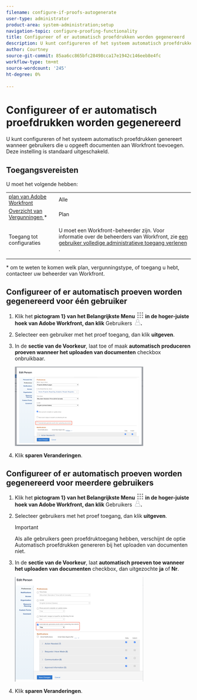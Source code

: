 ```yaml
---
filename: configure-if-proofs-autogenerate
user-type: administrator
product-area: system-administration;setup
navigation-topic: configure-proofing-functionality
title: Configureer of er automatisch proefdrukken worden gegenereerd
description: U kunt configureren of het systeem automatisch proefdrukken genereert wanneer gebruikers die u opgeeft documenten aan Workfront toevoegen. Deze instelling is standaard uitgeschakeld.
author: Courtney
source-git-commit: 85aa6cc865bfc28498cca17e1942c146eeb8e4fc
workflow-type: tm+mt
source-wordcount: '245'
ht-degree: 0%

---
```



# Configureer of er automatisch proefdrukken worden gegenereerd

U kunt configureren of het systeem automatisch proefdrukken genereert wanneer gebruikers die u opgeeft documenten aan Workfront toevoegen. Deze instelling is standaard uitgeschakeld.

## Toegangsvereisten

U moet het volgende hebben:

<table style="table-layout:auto"> 
 <col> 
 <col> 
 <tbody> 
  <tr> 
   <td role="rowheader"><a href="https://www.workfront.com/plans" target="_blank"> plan van Adobe Workfront </a> </td> 
   <td>Alle</td> 
  </tr> 
  <tr> 
   <td role="rowheader"><a href="../../../administration-and-setup/add-users/access-levels-and-object-permissions/wf-licenses.md" class="MCXref xref"> Overzicht van Vergunningen </a>*</td> 
   <td>Plan</td> 
  </tr> 
  <tr> 
   <td role="rowheader">Toegang tot configuraties</td> 
   <td> <p>U moet een Workfront-beheerder zijn. Voor informatie over de beheerders van Workfront, zie <a href="../../../administration-and-setup/add-users/configure-and-grant-access/grant-a-user-full-administrative-access.md" class="MCXref xref"> een gebruiker volledige administratieve toegang verlenen </a>.</p> </td> 
  </tr> 
 </tbody> 
</table>

&#42; om te weten te komen welk plan, vergunningstype, of toegang u hebt, contacteer uw beheerder van Workfront.

## Configureer of er automatisch proeven worden gegenereerd voor één gebruiker

1. Klik het **pictogram 1} van het Belangrijkste Menu ![ Belangrijkste menupictogram ](assets/main-menu-icon.png) in de hoger-juiste hoek van Adobe Workfront, dan klik** Gebruikers **![ Gebruikers ](assets/users-icon-in-main-menu.png).**
1. Selecteer een gebruiker met het proef toegang, dan klik **uitgeven**.
1. In de **sectie van de Voorkeur**, laat toe of maak **automatisch produceren proeven wanneer het uploaden van documenten** checkbox onbruikbaar.

   ![ autogenerate proefdrukken ](assets/autogenerate-proofs-350x216.png)

1. Klik **sparen Veranderingen**.

## Configureer of er automatisch proeven worden gegenereerd voor meerdere gebruikers

1. Klik het **pictogram 1} van het Belangrijkste Menu ![ Belangrijkste menupictogram ](assets/main-menu-icon.png) in de hoger-juiste hoek van Adobe Workfront, dan klik** Gebruikers **![ pictogram van Gebruikers ](assets/users-icon-in-main-menu.png).**
1. Selecteer gebruikers met het proef toegang, dan klik **uitgeven**.

   >[!IMPORTANT]
   >
   >Als alle gebruikers geen proefdruktoegang hebben, verschijnt de optie Automatisch proefdrukken genereren bij het uploaden van documenten niet.

1. In de **sectie van de Voorkeur**, laat **automatisch proeven toe wanneer het uploaden van documenten** checkbox, dan uitgezochte **ja** of **Nr**.

   ![ Bulk autogenerate proefdrukken ](assets/autogenerate-proofs-bulk-350x285.png)

1. Klik **sparen Veranderingen**.

